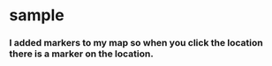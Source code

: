 # sample

### I added markers to my map so when you click the location there is a marker on the location.
